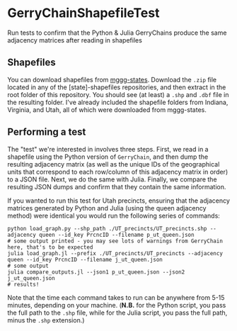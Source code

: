 # GerryChainShapefileTest
Run tests to confirm that the Python &amp; Julia GerryChains produce the same adjacency matrices after reading in shapefiles

## Shapefiles
You can download shapefiles from [mggg-states](https://github.com/mggg-states). Download the `.zip` file located in any of the [state]-shapefiles repositories, and then extract in the root folder of this repository. You should see (at least) a `.shp` and `.dbf` file in the resulting folder. I've already included the shapefile folders from Indiana, Virginia, and Utah, all of which were downloaded from mggg-states.

## Performing a test
The "test" we're interested in involves three steps. First, we read in a shapefile using the Python version of `GerryChain`, and then dump the resulting adjacency matrix (as well as the unique IDs of the geographical units that correspond to each row/column of this adjacency matrix in order) to a JSON file. Next, we do the same with Julia. Finally, we compare the resulting JSON dumps and confirm that they contain the same information. 

If you wanted to run this test for Utah precincts, ensuring that the adjacency matrices generated by Python and Julia (using the queen adjacency method) were identical you would run the following series of commands: 
```
python load_graph.py --shp_path ./UT_precincts/UT_precincts.shp --adjacency queen --id_key PrcncID --filename p_ut_queen.json
# some output printed - you may see lots of warnings from GerryChain here, that's to be expected
julia load_graph.jl --prefix ./UT_precincts/UT_precincts --adjacency queen --id_key PrcncID --filename j_ut_queen.json
# some output
julia compare_outputs.jl --json1 p_ut_queen.json --json2 j_ut_queen.json
# results!
```
Note that the time each command takes to run can be anywhere from 5-15 minutes, depending on your machine.
(**N.B.** for the Python script, you pass the full path to the `.shp` file, while for the Julia script, you pass the full path, minus the `.shp` extension.)
